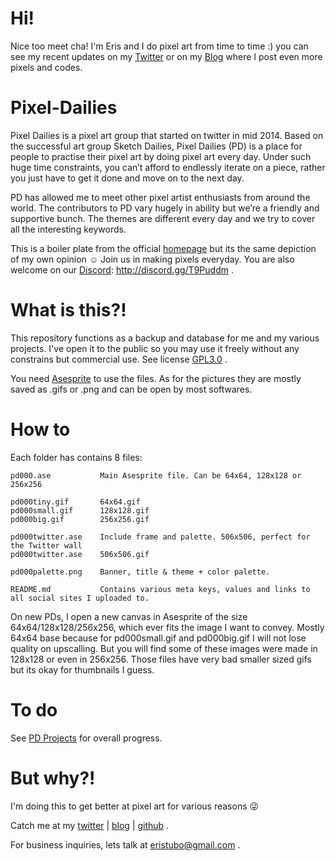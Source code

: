 # Hi!
Nice too meet cha!
I'm Eris and I do pixel art from time to time :) you can see my recent updates on my [Twitter](https://twitter/eristubo) or on my [Blog](https://eristubo.github.io) where I post even more pixels and codes.

# Pixel-Dailies
Pixel Dailies is a pixel art group that started on twitter in mid 2014. Based on the successful art group Sketch Dailies, Pixel Dailies (PD) is a place for people to practise their pixel art by doing pixel art every day. Under such huge time constraints, you can’t afford to endlessly iterate on a piece, rather you just have to get it done and move on to the next day.

PD has allowed me to meet other pixel artist enthusiasts from around the world. The contributors to PD vary hugely in ability but we’re a friendly and supportive bunch. The themes are different every day and we try to cover all the interesting keywords.

This is a boiler plate from the official [homepage](https://bp.io/pd) but its the same depiction of my own opinion :relaxed:
Join us in making pixels everyday. You are also welcome on our [Discord](http://discord.gg/T9Puddm): http://discord.gg/T9Puddm .

# What is this?!
This repository functions as a backup and database for me and my various projects.
I've open it to the public so you may use it freely without any constrains but commercial use. See license [GPL3.0](https://www.gnu.org/licenses/gpl-3.0.en.html) .

You need [Asesprite](https://www.aseprite.org/) to use the files.
As for the pictures they are mostly saved as .gifs or .png and can be open by most softwares.

# How to
Each folder has contains 8 files:
```
pd000.ase           Main Asesprite file. Can be 64x64, 128x128 or 256x256
```
```
pd000tiny.gif       64x64.gif
pd000small.gif      128x128.gif
pd000big.gif        256x256.gif
```
```
pd000twitter.ase    Include frame and palette. 506x506, perfect for the Twitter wall
pd000twitter.ase    506x506.gif
```
```
pd000palette.png    Banner, title & theme + color palette.
```
```
README.md           Contains various meta keys, values and links to all social sites I uploaded to.
```
On new PDs, I open a new canvas in Asesprite of the size 64x64/128x128/256x256, which ever fits the image I want to convey. Mostly 64x64 base because for pd000small.gif and pd000big.gif I will not lose quality on upscalling.
But you will find some of these images were made in 128x128 or even in 256x256. Those files have very bad smaller sized gifs but its okay for thumbnails I guess.

# To do
See [PD Projects](https://github.com/ErisTubo/Pixel-Dailies/projects) for overall progress.


# But why?!
I'm doing this to get better at pixel art for various reasons :stuck_out_tongue_winking_eye:

Catch me at my [twitter](https://twitter.com/eristubo) | [blog](https://eristubo.github.io) | [github](https://github.com/eristubo) .

For business inquiries, lets talk at [eristubo@gmail.com](eristubo@gmail.com) .
